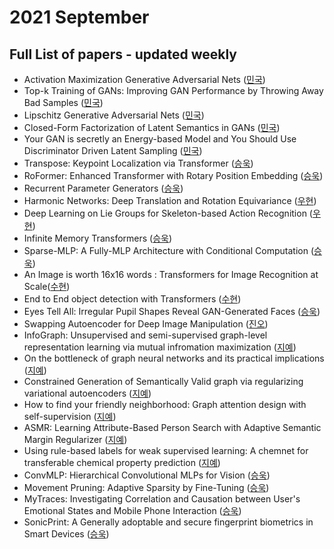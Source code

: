 # 2021 September
## Full List of papers - updated weekly
* Activation Maximization Generative Adversarial Nets ([민국](./summary/minguk_01.md))
* Top-k Training of GANs: Improving GAN Performance by Throwing Away Bad Samples ([민국](./summary/minguk_02.md))
* Lipschitz Generative Adversarial Nets ([민국](./summary/minguk_03.md))
* Closed-Form Factorization of Latent Semantics in GANs ([민국](./summary/minguk_04.md))
* Your GAN is secretly an Energy-based Model and You Should Use Discriminator Driven Latent Sampling ([민국](./summary/minguk_05.md))
* Transpose: Keypoint Localization via Transformer ([승욱](./summary/seungwook_01.md))
* RoFormer: Enhanced Transformer with Rotary Position Embedding ([승욱](./summary/seungwook_02.md))
* Recurrent Parameter Generators ([승욱](./summary/woohyeon_01.md))
* Harmonic Networks: Deep Translation and Rotation Equivariance ([우현](./summary/woohyeon_02.md))
* Deep Learning on Lie Groups for Skeleton-based Action Recognition ([우현](./summary/woohyeon_03.md))
* Infinite Memory Transformers ([승욱](./summary/seungwook_07.md))
* Sparse-MLP: A Fully-MLP Architecture with Conditional Computation ([승욱](./summary/seungwook_09.md))
* An Image is worth 16x16 words : Transformers for Image Recognition at Scale([수현](./summary/suhyeon_06.md))
* End to End object detection with Transformers ([수현](./summary/suhyeon_09.md))
* Eyes Tell All: Irregular Pupil Shapes Reveal GAN-Generated Faces ([승욱](./summary/seungwook_10.md))
* Swapping Autoencoder for Deep Image Manipulation  ([진오](./summary/jinoh_06.md))
* InfoGraph: Unsupervised and semi-supervised graph-level representation learning via mutual infromation maximization ([지예](./summary/jiye_1.md))
* On the bottleneck of graph neural networks and its practical implications ([지예](./summary/jiye_2.md))
* Constrained Generation of Semantically Valid graph via regularizing variational autoencoders ([지예](./summary/jiye_3.md))
* How to find your friendly neighborhood: Graph attention design with self-supervision ([지예](./summary/jiye_4.md))
* ASMR: Learning Attribute-Based Person Search with Adaptive Semantic Margin Regularizer ([지예](./summary/jiye_5.md))
* Using rule-based labels for weak supervised learning: A chemnet for transferable chemical property prediction ([지예](./summary/jiye_6.md))
* ConvMLP: Hierarchical Convolutional MLPs for Vision ([승욱](./summary/seungwook_13.md))
* Movement Pruning: Adaptive Sparsity by Fine-Tuning ([승욱](./summary/seungwook_15.md))
* MyTraces: Investigating Correlation and Causation between User's Emotional States and Mobile Phone Interaction ([승욱](./summary/seungwook_17.md))
* SonicPrint: A Generally adoptable and secure fingerprint biometrics in Smart Devices ([승욱](./summary/seungwook_19.md))
